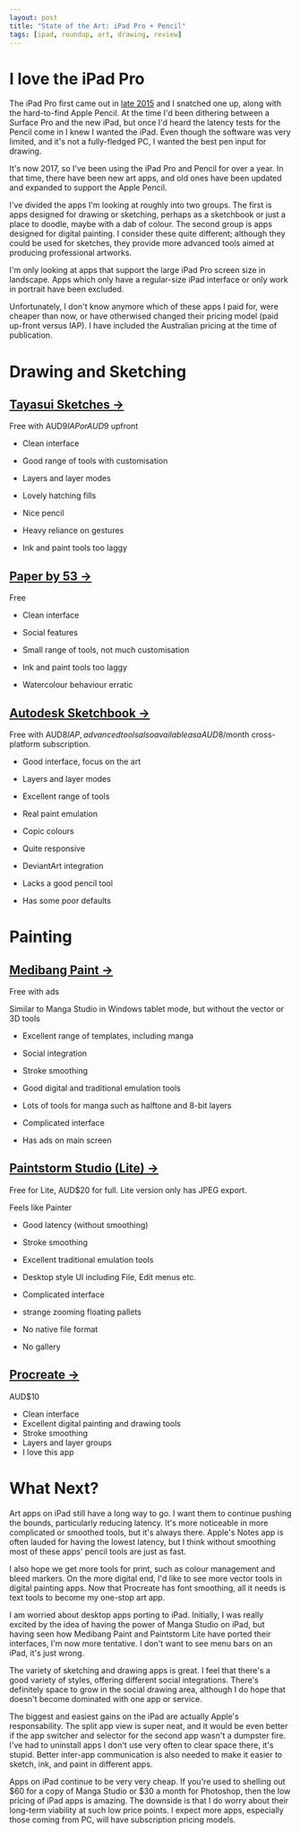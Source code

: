 ```yaml
---
layout: post
title: "State of the Art: iPad Pro + Pencil"
tags: [ipad, roundup, art, drawing, review]
---
```


# I love the iPad Pro

The iPad Pro first came out in [late 2015](https://en.m.wikipedia.org/wiki/IPad_Pro) and I snatched one up, along with the hard-to-find Apple Pencil. At the time I'd been dithering between a Surface Pro and the new iPad, but once I'd heard the latency tests for the Pencil come in I knew I wanted the iPad. Even though the software was very limited, and it's not a fully-fledged PC, I wanted the best pen input for drawing.

It's now 2017, so I've been using the iPad Pro and Pencil for over a year. In that time, there have been new art apps, and old ones have been updated and expanded to support the Apple Pencil.

I've divided the apps I'm looking at roughly into two groups. The first is apps designed for drawing or sketching, perhaps as a sketchbook or just a place to doodle, maybe with a dab of colour. The second group is apps designed for digital painting. I consider these quite different; although they could be used for sketches, they provide more advanced tools aimed at producing professional artworks.
 
I'm only looking at apps that support the large iPad Pro screen size in landscape. Apps which only have a regular-size iPad interface or only work in portrait have been excluded.

Unfortunately, I don't know anymore which of these apps I paid for, were cheaper than now, or have otherwised changed their pricing model (paid up-front versus IAP). I have included the Australian pricing at the time of publication.


# Drawing and Sketching

## [Tayasui Sketches →](https://appsto.re/au/3eQqM.i) 

Free with AUD$9 IAP or AUD$9 upfront

* Clean interface
* Good range of tools with customisation
* Layers and layer modes
* Lovely hatching fills
* Nice pencil

* Heavy reliance on gestures
* Ink and paint tools too laggy

## [Paper by 53 →](https://appsto.re/au/KfqkE.i) 

Free

* Clean interface
* Social features

* Small range of tools, not much customisation
* Ink and paint tools too laggy
* Watercolour behaviour erratic

## [Autodesk Sketchbook →](https://appsto.re/au/LzmR0.i) 

Free with AUD$8 IAP, advanced tools also available as a AUD$8/month cross-platform subscription.

* Good interface, focus on the art
* Layers and layer modes
* Excellent range of tools
* Real paint emulation
* Copic colours
* Quite responsive
* DeviantArt integration

* Lacks a good pencil tool
* Has some poor defaults


# Painting

## [Medibang Paint →](https://appsto.re/au/eZy07.i) 

Free with ads

Similar to Manga Studio in Windows tablet mode, but without the vector or 3D tools

* Excellent range of templates, including manga
* Social integration
* Stroke smoothing
* Good digital and traditional emulation tools
* Lots of tools for manga such as halftone and 8-bit layers

* Complicated interface
* Has ads on main screen

## [Paintstorm Studio (Lite) →](https://appsto.re/au/Dxszbb.i)

Free for Lite, AUD$20 for full. Lite version only has JPEG export.

Feels like Painter

* Good latency (without smoothing)
* Stroke smoothing
* Excellent traditional emulation tools

* Desktop style UI including File, Edit menus etc.
* Complicated interface
* strange zooming floating pallets
* No native file format
* No gallery

## [Procreate →](https://appsto.re/au/ATHvz.i) 

AUD$10

* Clean interface
* Excellent digital painting and drawing tools
* Stroke smoothing
* Layers and layer groups
* I love this app


# What Next?

Art apps on iPad still have a long way to go. I want them to continue pushing the bounds, particularly reducing latency. It's more noticeable in more complicated or smoothed tools, but it's always there. Apple's Notes app is often lauded for having the lowest latency, but I think without smoothing most of these apps' pencil tools are just as fast.

I also hope we get more tools for print, such as colour management and bleed markers. On the more digital end, I'd like to see more vector tools in digital painting apps. Now that Procreate has font smoothing, all it needs is text tools to become my one-stop art app.

I am worried about desktop apps porting to iPad. Initially, I was really excited by the idea of having the power of Manga Studio on iPad, but having seen how Medibang Paint and Paintstorm Lite have ported their interfaces, I'm now more tentative. I don't want to see menu bars on an iPad, it's just wrong.

The variety of sketching and drawing apps is great. I feel that there's a good variety of styles, offering different social integrations. There's definitely space to grow in the social drawing area, although I do hope that doesn't become dominated with one app or service.

The biggest and easiest gains on the iPad are actually Apple's responsability. The split app view is super neat, and it would be even better if the app switcher and selector for the second app wasn't a dumpster fire. I've had to uninstall apps I don't use very often to clear space there, it's stupid. Better inter-app communication is also needed to make it easier to sketch, ink, and paint in different apps. 

Apps on iPad continue to be very very cheap. If you're used to shelling out $60 for a copy of Manga Studio or $30 a month for Photoshop, then the low pricing of iPad apps is amazing. The downside is that I do worry about their long-term viability at such low price points. I expect more apps, especially those coming from PC, will have subscription pricing models.





